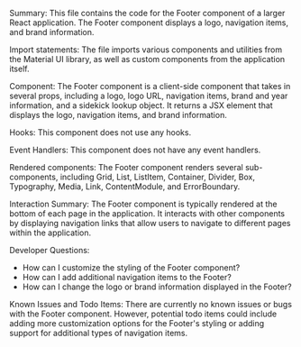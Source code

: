 Summary:
This file contains the code for the Footer component of a larger React application. The Footer component displays a logo, navigation items, and brand information.

Import statements:
The file imports various components and utilities from the Material UI library, as well as custom components from the application itself.

Component:
The Footer component is a client-side component that takes in several props, including a logo, logo URL, navigation items, brand and year information, and a sidekick lookup object. It returns a JSX element that displays the logo, navigation items, and brand information.

Hooks:
This component does not use any hooks.

Event Handlers:
This component does not have any event handlers.

Rendered components:
The Footer component renders several sub-components, including Grid, List, ListItem, Container, Divider, Box, Typography, Media, Link, ContentModule, and ErrorBoundary.

Interaction Summary:
The Footer component is typically rendered at the bottom of each page in the application. It interacts with other components by displaying navigation links that allow users to navigate to different pages within the application.

Developer Questions:
- How can I customize the styling of the Footer component?
- How can I add additional navigation items to the Footer?
- How can I change the logo or brand information displayed in the Footer?

Known Issues and Todo Items:
There are currently no known issues or bugs with the Footer component. However, potential todo items could include adding more customization options for the Footer's styling or adding support for additional types of navigation items.